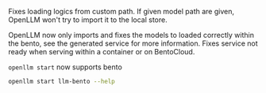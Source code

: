 Fixes loading logics from custom path. If given model path are given, OpenLLM won't try to import it to the local store.

OpenLLM now only imports and fixes the models to loaded correctly within the bento, see the generated service for more information.
Fixes service not ready when serving within a container or on BentoCloud.

`openllm start` now supports bento

```bash
openllm start llm-bento --help
```
